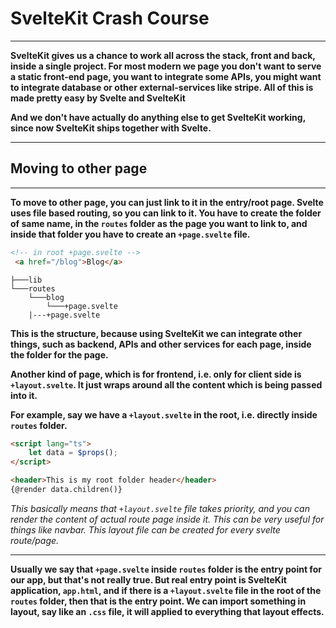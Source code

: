 # SvelteKit Crash Course

---

**SvelteKit gives us a chance to work all across the stack, front and back, inside a single project. For most modern we page you don't want to serve a static front-end page, you want to integrate some APIs, you might want to integrate database or other external-services like stripe. All of this is made pretty easy by Svelte and SvelteKit**

**And we don't have actually do anything else to get SvelteKit working, since now SvelteKit ships together with Svelte.**

---

## Moving to other page

---
**To move to other page, you can just link to it in the entry/root page. Svelte uses file based routing, so you can link to it. You have to create the folder of same name, in the `routes` folder as the page you want to link to, and inside that folder you have to create an `+page.svelte` file.**

```html
<!-- in root +page.svelte -->
 <a href="/blog">Blog</a>
```
```Folder Structure
├───lib
└───routes
    └───blog
        └───+page.svelte
    |---+page.svelte
```

**This is the structure, because using SvelteKit we can integrate other things, such as backend, APIs and other services for each page, inside the folder for the page.**

**Another kind of page, which is for frontend, i.e. only for client side is `+layout.svelte`. It just wraps around all the content which is being passed into it.**

**For example, say we have a `+layout.svelte` in the root, i.e. directly inside `routes` folder.**

```html
<script lang="ts">
	let data = $props();
</script>

<header>This is my root folder header</header>
{@render data.children()}
```
_This basically means that `+layout.svelte` file takes priority, and you can render the content of actual route page inside it. This can be very useful for things like navbar. This layout file can be created for every svelte route/page._

---
**Usually we say that `+page.svelte` inside `routes` folder is the entry point for our app, but that's not really true. But real entry point is SvelteKit application, `app.html`, and if there is a `+layout.svelte` file in the root of the `routes` folder, then that is the entry point. We can import something in layout, say like an `.css` file, it will applied to everything that layout effects.**

